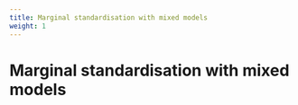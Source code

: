 ```yaml
---
title: Marginal standardisation with mixed models
weight: 1
---
```


# Marginal standardisation with mixed models
